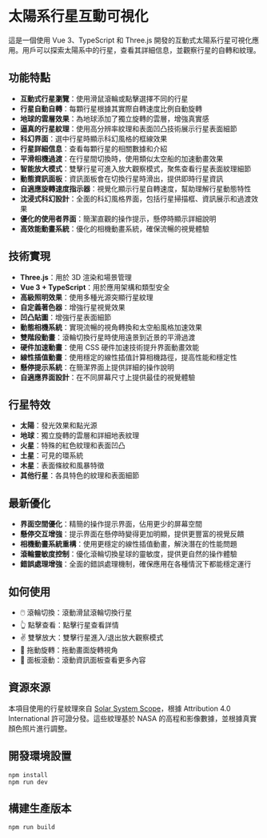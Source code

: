 # 太陽系行星互動可視化

這是一個使用 Vue 3、TypeScript 和 Three.js 開發的互動式太陽系行星可視化應用。用戶可以探索太陽系中的行星，查看其詳細信息，並觀察行星的自轉和紋理。

## 功能特點

- **互動式行星瀏覽**：使用滑鼠滾輪或點擊選擇不同的行星
- **行星自動自轉**：每顆行星根據其實際自轉速度比例自動旋轉
- **地球的雲層效果**：為地球添加了獨立旋轉的雲層，增強真實感
- **逼真的行星紋理**：使用高分辨率紋理和表面凹凸技術展示行星表面細節
- **科幻界面**：選中行星時顯示科幻風格的框線效果
- **行星詳細信息**：查看每顆行星的相關數據和介紹
- **平滑相機過渡**：在行星間切換時，使用類似太空船的加速動畫效果
- **智能放大模式**：雙擊行星可進入放大觀察模式，聚焦查看行星表面紋理細節
- **動態資訊面板**：資訊面板會在切換行星時滑出，提供即時行星資訊
- **自適應旋轉速度指示器**：視覺化顯示行星自轉速度，幫助理解行星動態特性
- **沈浸式科幻設計**：全面的科幻風格界面，包括行星掃描框、資訊展示和過渡效果
- **優化的使用者界面**：簡潔直觀的操作提示，懸停時顯示詳細說明
- **高效能動畫系統**：優化的相機動畫系統，確保流暢的視覺體驗

## 技術實現

- **Three.js**：用於 3D 渲染和場景管理
- **Vue 3 + TypeScript**：用於應用架構和類型安全
- **高級照明效果**：使用多種光源突顯行星紋理
- **自定義著色器**：增強行星視覺效果
- **凹凸貼圖**：增強行星表面細節
- **動態相機系統**：實現流暢的視角轉換和太空船風格加速效果
- **雙階段動畫**：滾輪切換行星時使用遠景到近景的平滑過渡
- **硬件加速動畫**：使用 CSS 硬件加速技術提升界面動畫效能
- **線性插值動畫**：使用穩定的線性插值計算相機路徑，提高性能和穩定性
- **懸停提示系統**：在簡潔界面上提供詳細的操作說明
- **自適應界面設計**：在不同屏幕尺寸上提供最佳的視覺體驗

## 行星特效

- **太陽**：發光效果和點光源
- **地球**：獨立旋轉的雲層和詳細地表紋理
- **火星**：特殊的紅色紋理和表面凹凸
- **土星**：可見的環系統
- **木星**：表面條紋和風暴特徵
- **其他行星**：各具特色的紋理和表面細節

## 最新優化

- **界面空間優化**：精簡的操作提示界面，佔用更少的屏幕空間
- **懸停交互增強**：提示界面在懸停時變得更加明顯，提供更豐富的視覺反饋
- **相機動畫系統重構**：使用更穩定的線性插值動畫，解決潛在的性能問題
- **滾輪靈敏度控制**：優化滾輪切換星球的靈敏度，提供更自然的操作體驗
- **錯誤處理增強**：全面的錯誤處理機制，確保應用在各種情況下都能穩定運行

## 如何使用

- 🖱️ 滾輪切換：滾動滑鼠滾輪切換行星
- 👆 點擊查看：點擊行星查看詳情
- ✌️ 雙擊放大：雙擊行星進入/退出放大觀察模式
- 🔄 拖動旋轉：拖動畫面旋轉視角
- 📱 面板滾動：滾動資訊面板查看更多內容

## 資源來源

本項目使用的行星紋理來自 [Solar System Scope](https://www.solarsystemscope.com/textures/)，根據 Attribution 4.0 International 許可證分發。這些紋理基於 NASA 的高程和影像數據，並根據真實顏色照片進行調整。

## 開發環境設置

```
npm install
npm run dev
```

## 構建生產版本

```
npm run build
```
